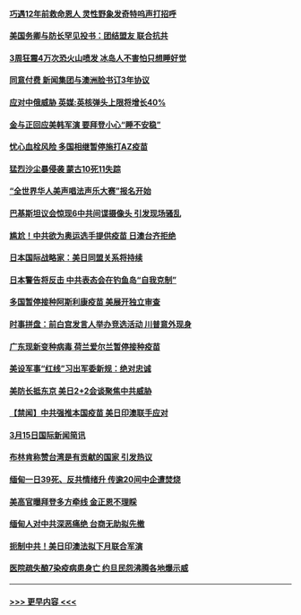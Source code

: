 #### [巧遇12年前救命恩人 灵性野象发奇特呜声打招呼](../pages/prog202/a103074655.md?t=03161901) 
#### [美国务卿与防长罕见投书：团结盟友 联合抗共](../pages/prog202/a103074656.md?t=03161901) 
#### [3周狂震4万次恐火山喷发 冰岛人不害怕只想睡好觉](../pages/prog202/a103074651.md?t=03161901) 
#### [同意付费 新闻集团与澳洲脸书订3年协议](../pages/prog202/a103074633.md?t=03161901) 
#### [应对中俄威胁 英媒:英核弹头上限将增长40%](../pages/prog202/a103074626.md?t=03161901) 
#### [金与正回应美韩军演 要拜登小心“睡不安稳”](../pages/prog202/a103074584.md?t=03161901) 
#### [忧心血栓风险 多国相继暂停施打AZ疫苗](../pages/prog202/a103074565.md?t=03161901) 
#### [猛烈沙尘暴侵袭 蒙古10死11失踪](../pages/prog202/a103074539.md?t=03161901) 
#### [“全世界华人美声唱法声乐大赛”报名开始](../pages/prog202/a103074487.md?t=03161901) 
#### [巴基斯坦议会惊现6中共间谍摄像头 引发现场骚乱](../pages/prog202/a103074309.md?t=03161901) 
#### [尴尬！中共欲为奥运选手提供疫苗 日澳台齐拒绝](../pages/prog202/a103074323.md?t=03161901) 
#### [日本国际战略家：美日同盟关系将持续](../pages/prog202/a103074401.md?t=03161901) 
#### [日本警告将反击 中共表态会在钓鱼岛“自我克制”](../pages/prog202/a103074322.md?t=03161901) 
#### [多国暂停接种阿斯利康疫苗 美展开独立审查](../pages/prog202/a103074378.md?t=03161901) 
#### [时事拼盘：前白宫发言人举办竞选活动 川普意外现身](../pages/prog202/a103074370.md?t=03161901) 
#### [广东现新变种病毒 荷兰爱尔兰暂停接种疫苗](../pages/prog202/a103074207.md?t=03161901) 
#### [美设军事“红线”习出军委新规：绝对忠诚](../pages/prog202/a103074187.md?t=03161901) 
#### [美防长抵东京 美日2+2会谈聚焦中共威胁](../pages/prog202/a103074170.md?t=03161901) 
#### [【禁闻】中共强推本国疫苗 美日印澳联手应对](../pages/prog202/a103074140.md?t=03161901) 
#### [3月15日国际新闻简讯](../pages/prog202/a103073948.md?t=03161901) 
#### [布林肯称赞台湾是有贡献的国家 引发热议](../pages/prog202/a103074014.md?t=03161901) 
#### [缅甸一日39死、反共情绪升 传逾20间中企遭焚烧](../pages/prog202/a103073961.md?t=03161901) 
#### [美高官曝拜登多方牵线 金正恩不理睬](../pages/prog202/a103073986.md?t=03161901) 
#### [缅甸人对中共深恶痛绝 台商无助拟先撤](../pages/prog202/a103073939.md?t=03161901) 
#### [扼制中共！美日印澳法拟下月联合军演](../pages/prog202/a103073932.md?t=03161901) 
#### [医院疏失酿7染疫病患身亡 约旦民怨沸腾各地爆示威](../pages/prog202/a103073903.md?t=03161901) 

----
#### [ >>> 更早内容 <<< ](../indexes/prog202-earlier.md)
